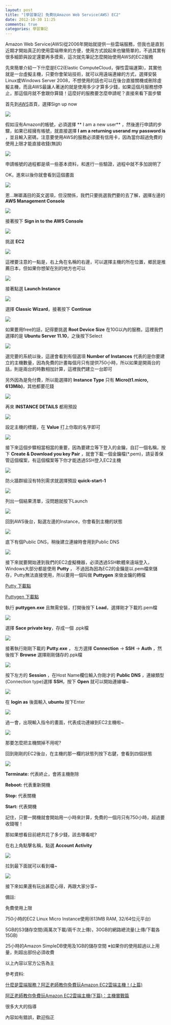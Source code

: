 ```yaml
---
layout: post
title: "[學習筆記] 免費玩Amazon Web Service(AWS) EC2"
date: 2012-10-30 11:25
comments: true
categories: 學習筆記
---
```


Amazon Web Service(AWS)從2006年開始就提供一些雲端服務，但我也是直到近期才開始真正的使用雲端帶來的方便，使用方式說起來也蠻簡單的，不過其實有很多細節與設定還要再多摸索，這次就先筆記怎麼開始使用AWS的EC2服務

<!--more-->

先來簡單介紹一下什麼是EC2(Elastic ComputeCloud，彈性雲端運算)，其實他就是一台虛擬主機，只要你會架站技術，就可以用遠端連線的方式，選擇安裝Linux或Windows Server 2008，不想使用的話也可以在後台直接關機或刪除虛擬主機，而且AWS最讓人著迷的就是使用多少才算多少錢，如果這個月服務想停止，那這個月就不會跟你算錢！這麼好的服務要怎麼申請呢？直接來看下面步驟

首先到<a href="http://aws.amazon.com/" target="_blank">AWS</a>首頁，選擇Sign up now

<img src="https://lh4.googleusercontent.com/-xqNCJQspknM/UI-FGSVVMGI/AAAAAAAABxo/HnD7qU0Zmvc/s1038/2012-10-30_114058.jpg" />

假如沒有Amazon的帳號，必須選擇 ** I am a new user** ，然後進行申請的步驟，如果已經擁有帳號，就直接選擇 **I am a returning userand my password is** ，並且輸入密碼，注意要使用AWS的服務必須要有信用卡，因為當你超過免費的使用上限才能直接收錢(無誤)

<img src="https://lh5.googleusercontent.com/-HyaQ3OppxQQ/UI-FGY4NJXI/AAAAAAAABxs/RWZ0aOeO_AQ/s915/2012-10-30_113758.jpg" />

申請帳號的過程都是填一些基本資料，和進行一些驗證，過程中就不多加說明了

OK，進來以後你就會看到這個畫面

<img src="https://lh3.googleusercontent.com/-HewOX42mZ4k/UI-FHoeHdXI/AAAAAAAABx4/3jnReVoz0ZM/s916/2012-10-30_115202.jpg" />

恩...琳瑯滿目的英文選項，但沒關係，我們只要挑選我們要的去了解，選擇左邊的 **AWS Management Console**

<img src="https://lh6.googleusercontent.com/-xDKUaMI1kp0/UI-FLs8jlSI/AAAAAAAAByE/hONoGXerkO0/s885/2012-10-30_115611.jpg" />

接著按下 **Sign in to the AWS Console**

<img src="https://lh3.googleusercontent.com/-ePuWgaQtyIs/UI-FL3IykXI/AAAAAAAAByM/Unm4rUDg308/s938/2012-10-30_115843.jpg" />

挑選 **EC2**

<img src="https://lh5.googleusercontent.com/-VlYPIrLzYgk/UI-FLlQrk7I/AAAAAAAAByA/Dhh-5voV3d0/s1137/2012-10-30_120015.jpg" />

這裡要注意的一點是，右上角在名稱的右邊，可以選擇主機的所在位置，鄉民是推薦日本，但如果你想架在別的地方也可以

<img src="https://lh3.googleusercontent.com/-L4HVl_bkCg0/UI-F7rDExDI/AAAAAAAAB0g/0Wi1AEjKEas/s344/2012-10-30_154605.jpg" />

接著點選 **Launch Instance**

<img src="https://lh5.googleusercontent.com/-F0dPwprEHwk/UI-FP_x-OvI/AAAAAAAAByY/9kTJDlGQ_jk/s1223/2012-10-30_144418.jpg" />

選擇 **Classic Wizard**，接著按下 **Continue**

<img src="https://lh5.googleusercontent.com/-k0dIMHJwYMc/UI-FQ320qmI/AAAAAAAAByg/sLJFd9FLEl0/s1223/2012-10-30_144558.jpg" />

如果要用free的話，記得要挑選 **Root Device Size** 在10G以內的服務，這裡我們選擇的是 **Ubuntu Server 11.10**，之後按下Select

<img src="https://lh5.googleusercontent.com/-wmx8zWDjMBU/UI-FQzGdbkI/AAAAAAAAByk/903ECWkyYVc/s1082/2012-10-30_144823.jpg" />

選完要的系統以後，這邊會看到有個選項 **Number of Instances** 代表的是你要建立的主機數量，因為免費的計畫每個月只有提供750小時，所以如果是開兩台的話，則是兩台的時數相加計算，這裡我們建立一台即可

另外因為是免付費，所以能選擇的 **Instance Type** 只有 **Micro(t1.micro, 613Mib)**，其他都要花錢

<img src="https://lh5.googleusercontent.com/-8EtQOn5sYIU/UI-FUrXpQZI/AAAAAAAAByw/JU14oyBEQTg/s923/2012-10-30_145517.jpg" />

再來 **INSTANCE DETAILS** 都用預設

<img src="https://lh5.googleusercontent.com/-wdMLzfYkYYs/UI-FUntOkpI/AAAAAAAABy0/0i_6vntxIXQ/s928/2012-10-30_145536.jpg" />

設定主機的標籤，在 **Value** 打上你取的名字即可

<img src="https://lh4.googleusercontent.com/-MbOIYyJvqEc/UI-FU4x1toI/AAAAAAAABy4/0J1YjC84FAE/s925/2012-10-30_145722.jpg" />

接下來這個步驟相當相當的重要，因為要建立等下登入的金鑰，自訂一個名稱，按下 **Create & Download you key Pair** ，就會下載一個金鑰檔(*.pem)，請妥善保管這個檔案，有這個檔案等下你才能透過SSH登入EC2主機

<img src="https://lh6.googleusercontent.com/-1cB05WAXDTc/UI-FWrGmNII/AAAAAAAABzI/3SldjtxLwH8/s925/2012-10-30_145856.jpg" />

防火牆群組沒有特別需求就選擇預設 **quick-start-1**

<img src="https://lh5.googleusercontent.com/-m-sDdpaLk88/UI-HR5UGR7I/AAAAAAAAB0o/HmQm9N64pqU/s873/2012-10-30_155203.jpg" />

列出一個結果清單，沒問題就按下Launch

<img src="https://lh5.googleusercontent.com/-ERYFFX--ARs/UI-FXp1zUYI/AAAAAAAABzY/9tcXui8NhvY/s914/2012-10-30_150423.jpg" />

回到AWS後台，點選左邊的Instance，你會看到主機的狀態

<img src="https://lh4.googleusercontent.com/-4tlmBtCA4XQ/UI-FYCQUe0I/AAAAAAAABzg/BzOz1XOpx8Y/s873/2012-10-30_150714.jpg" />

底下有個Public DNS，稍後建立連線時會用到Public DNS

<img src="https://lh5.googleusercontent.com/-Q7z3TcmKTvw/UI-FZXjHSTI/AAAAAAAABzo/WC8BPmzR13A/s1222/2012-10-30_151020.jpg" />

接下來就要開始連到我們的EC2虛擬機器，必須透過SSH軟體來遠端登入，Windows大部分都是使用 **Putty** ， 不過因為因為EC2的金鑰是以.pem檔來儲存，Putty無法直接使用，所以要用一個叫做 **Puttygen** 來做金鑰的轉檔

<a href="http://the.earth.li/~sgtatham/putty/latest/x86/putty.exe" target="_blank">Putty 下載點</a>

<a href="http://the.earth.li/~sgtatham/putty/latest/x86/puttygen.exe" target="_blank">Puttygen 下載點</a>

執行 **puttygen.exe** 且無需安裝，打開後按下 **Load**，選擇剛才下載的.pem檔

<img src="https://lh3.googleusercontent.com/-pdtYelILnZo/UI-FbRF5hQI/AAAAAAAABzw/BAS6tI_xdEk/s496/2012-10-30_152801.jpg" />

選擇 **Sace private key**，存成一個 .ppk檔

<img src="https://lh6.googleusercontent.com/-1UG_P7Wqw-g/UI-FdpNAfRI/AAAAAAAABz8/T0TRFtxMVVY/s495/2012-10-30_152856.jpg" />

接著執行剛剛下載的 **Putty.exe** ， 左方選擇 **Connection** → **SSH** → **Auth** ，然後按下 **Browse** 選擇剛剛儲存的.ppk檔

<img src="https://lh4.googleusercontent.com/-sQRc74011W4/UI-FdcvHmrI/AAAAAAAABz4/f8ySGHCBkWY/s466/2012-10-30_153144.jpg" />

按下左方的 **Session** ，在Host Name欄位輸入你剛才的 **Public DNS** ，連線類型(Connection type)選擇 **SSH**，按下 **Open** 就可以開始連線囉~

<img src="https://lh5.googleusercontent.com/-_Pi8UR1wsNQ/UI-FeJmaw0I/AAAAAAAAB0I/zLQMYgYx1ng/s467/2012-10-30_153603.jpg" />

在 **login as** 後面輸入 **ubuntu** 按下Enter

<img src="https://lh6.googleusercontent.com/-hLdma4Q0mBQ/UI-FefgvVOI/AAAAAAAAB0M/J11ZpqvsRjs/s675/2012-10-30_153633.jpg" />

過一會，出現輸入指令的畫面，代表成功連線到EC2主機啦~

<img src="https://lh4.googleusercontent.com/-F1v2Uh5v0CI/UI-FfPGHXQI/AAAAAAAAB0Y/sYuU9veEA-o/s676/2012-10-30_153720.jpg" />

那要怎麼把主機關掉不用呢?

回到剛剛的EC2後台，在主機的那一欄的狀態列按下右鍵，會看到四個狀態

<img src="https://lh5.googleusercontent.com/-qyQ7NRYxMjg/UI-MfJ_bKoI/AAAAAAAAB1M/xHplgqf1hhQ/s538/2012-10-30_161427.jpg" />

**Terminate:** 代表終止，會將主機刪除

**Reboot:** 代表重新開機

**Stop:** 代表關機

**Start:** 代表開機

記住，只要一開機就會開始用一小時來計算，免費的一個月只有750小時，超過要收錢喔！

那如果想看目前總共花了多少錢，該去哪看呢?

在右上角點擊名稱，點選 **Account Activity**

<img src="https://lh4.googleusercontent.com/-4ZmMEDZjsE4/UI-Nm_7PFfI/AAAAAAAAB1U/RZEJGKYuGoU/s363/2012-10-30_161809.jpg" />

拉到最下面就可以看到囉~

<img src="https://lh3.googleusercontent.com/-zwSmA7ZkDew/UI-NnYpkmpI/AAAAAAAAB1c/_Bnh80-i0Ds/s778/2012-10-30_161909.jpg" />

接下來如果還有玩出甚麼心得，再跟大家分享~

備註:

免費使用上限

750小時的EC2 Linux Micro Instance使用(613MB RAM, 32/64位元平台) 

5GB的S3儲存空間(兩萬次下載/兩千次上傳)，30GB的網路總流量(上傳/下載各15GB)

25小時的Amazon SimpleDB使用及1GB的儲存空間 ※如果你的使用超過以上用量，則超出部份必須收費

以上內容以官方公告為主


參考資料:

<a href="http://blog.soft.idv.tw/?p=823" target="_blank">什麼是雲端服務？阿正老師教你免費玩Amazon EC2雲端主機！(上篇)</a>

<a href="http://blog.soft.idv.tw/?p=824" target="_blank">阿正老師教你免費玩Amazon EC2雲端主機(下篇)：主機實戰篇</a>

很多大大的指導

內容如有錯誤，歡迎指正